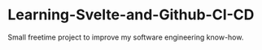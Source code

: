 # Learning-Svelte-and-Github-CI-CD
Small freetime project to improve my software engineering know-how.

